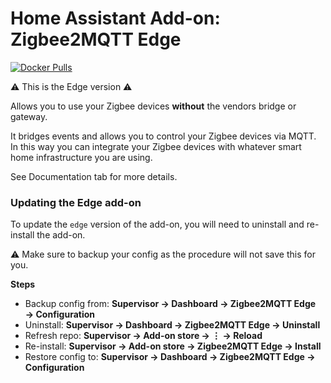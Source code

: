 # Home Assistant Add-on: Zigbee2MQTT Edge

[![Docker Pulls](https://img.shields.io/docker/pulls/zigbee2mqtt/zigbee2mqtt-edge-amd64.svg?style=flat-square&logo=docker)](https://cloud.docker.com/u/zigbee2mqtt/repository/docker/dwelch2101/zigbee2mqtt-edge-amd64)

⚠️ This is the Edge version ⚠️

Allows you to use your Zigbee devices **without** the vendors bridge or gateway.

It bridges events and allows you to control your Zigbee devices via MQTT. In this way you can integrate your Zigbee devices with whatever smart home infrastructure you are using.

See Documentation tab for more details.

### Updating the Edge add-on
To update the `edge` version of the add-on, you will need to uninstall and re-install the add-on.

⚠️ Make sure to backup your config as the procedure will not save this for you.

**Steps**
- Backup config from: **Supervisor → Dashboard → Zigbee2MQTT Edge → Configuration**
- Uninstall: **Supervisor → Dashboard → Zigbee2MQTT Edge → Uninstall**
- Refresh repo: **Supervisor → Add-on store → ⋮ → Reload**
- Re-install: **Supervisor → Add-on store → Zigbee2MQTT Edge → Install**
- Restore config to: **Supervisor → Dashboard → Zigbee2MQTT Edge → Configuration**
